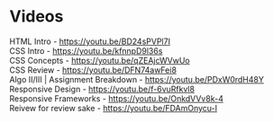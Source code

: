 # Videos

HTML Intro - https://youtu.be/BD24sPVPl7I <br>
CSS Intro - https://youtu.be/kfnnpD9l36s <br>
CSS Concepts - https://youtu.be/qZEAjcWVwUo <br>
CSS Review - https://youtu.be/DFN74awFei8 <br>
Algo II/III | Assignment Breakdown - https://youtu.be/PDxW0rdH48Y <br>
Responsive Design - https://youtu.be/f-6vuRfkvl8 <br>
Responsive Frameworks - https://youtu.be/OnkdVVv8k-4 <br>
Reivew for review sake - https://youtu.be/FDAmOnycu-I <br>
